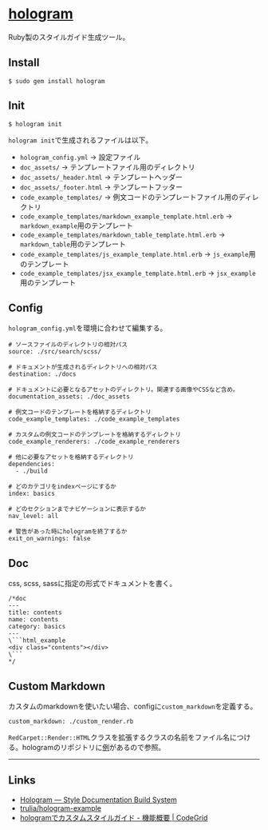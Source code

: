 # [hologram](https://github.com/trulia/hologram)

Ruby製のスタイルガイド生成ツール。

## Install

```
$ sudo gem install hologram
```


## Init

```
$ hologram init
```
`hologram init`で生成されるファイルは以下。

- `hologram_config.yml` -> 設定ファイル
- `doc_assets/` -> テンプレートファイル用のディレクトリ
- `doc_assets/_header.html` -> テンプレートヘッダー
- `doc_assets/_footer.html` -> テンプレートフッター
- `code_example_templates/` -> 例文コードのテンプレートファイル用のディレクトリ
- `code_example_templates/markdown_example_template.html.erb` -> `markdown_example`用のテンプレート
- `code_example_templates/markdown_table_template.html.erb` -> `markdown_table`用のテンプレート
- `code_example_templates/js_example_template.html.erb` -> `js_example`用のテンプレート
- `code_example_templates/jsx_example_template.html.erb` -> `jsx_example`用のテンプレート


## Config

`hologram_config.yml`を環境に合わせて編集する。

```
# ソースファイルのディレクトリの相対パス
source: ./src/search/scss/

# ドキュメントが生成されるディレクトリへの相対パス
destination: ./docs

# ドキュメントに必要となるアセットのディレクトリ。関連する画像やCSSなど含め。
documentation_assets: ./doc_assets

# 例文コードのテンプレートを格納するディレクトリ
code_example_templates: ./code_example_templates

# カスタムの例文コードのテンプレートを格納するディレクトリ
code_example_renderers: ./code_example_renderers

# 他に必要なアセットを格納するディレクトリ
dependencies:
  - ./build

# どのカテゴリをindexページにするか
index: basics

# どのセクションまでナビゲーションに表示するか
nav_level: all

# 警告があった時にhologramを終了するか
exit_on_warnings: false

```


## Doc

css, scss, sassに指定の形式でドキュメントを書く。

```
/*doc
---
title: contents
name: contents
category: basics
---
\```html_example
<div class="contents"></div>
\```
*/
```


## Custom Markdown

カスタムのmarkdownを使いたい場合、configに`custom_markdown`を定義する。

```
custom_markdown: ./custom_render.rb
```

`RedCarpet::Render::HTML`クラスを拡張するクラスの名前をファイル名につける。hologramのリポジトリに[例](https://github.com/trulia/hologram/blob/master/example_markdown_renderer.rb.example)があるので参照。




---

## Links

- [Hologram — Style Documentation Build System](http://trulia.github.io/hologram/)
- [trulia/hologram-example](https://github.com/trulia/hologram-example)
- [hologramでカスタムスタイルガイド - 機能概要 | CodeGrid](https://app.codegrid.net/entry/hologram-1)

